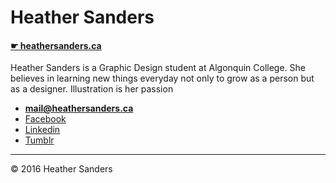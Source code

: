 # Heather Sanders

#### [☛ heathersanders.ca](https://heathersanders.ca)

Heather Sanders is a Graphic Design student at Algonquin College. She believes in learning new things everyday not only to grow as a person but as a designer. Illustration is her passion

- **[mail@heathersanders.ca](mailto:heather.e.sanders22@gmail.com)**
- [Facebook](https://www.facebook.com/heather.sanders.125)
- [Linkedin](https://www.linkedin.com/profile/view?id=AAIAABiYXR0Bws_cHtcGQxcbW14SbJIQ0gGDw8I&trk=nav_responsive_tab_profile_pic)
- [Tumblr](http://heathersandgraphic.tumblr.com)

---

© 2016 Heather Sanders

